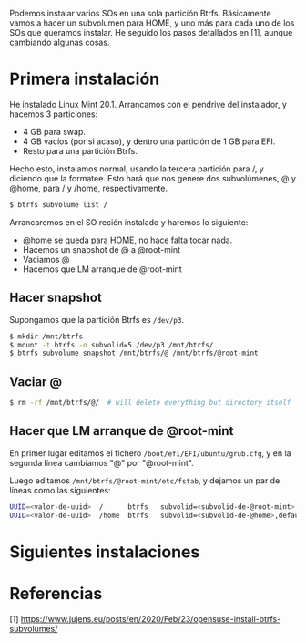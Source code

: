 Podemos instalar varios SOs en una sola partición Btrfs. Básicamente vamos a hacer un subvolumen para HOME, y uno más para cada uno de los SOs que queramos instalar. He seguido los pasos detallados en [1], aunque cambiando algunas cosas.

# Primera instalación

He instalado Linux Mint 20.1. Arrancamos con el pendrive del instalador, y hacemos 3 particiones:

* 4 GB para swap.
* 4 GB vacíos (por si acaso), y dentro una partición de 1 GB para EFI.
* Resto para una partición Btrfs.

Hecho esto, instalamos normal, usando la tercera partición para /, y diciendo que la formatee. Esto hará que nos genere dos subvolúmenes, @ y @home, para / y /home, respectivamente.

```bash
$ btrfs subvolume list /
```

Arrancaremos en el SO recién instalado y haremos lo siguiente:

* @home se queda para HOME, no hace falta tocar nada.
* Hacemos un snapshot de @ a @root-mint
* Vaciamos @
* Hacemos que LM arranque de @root-mint

## Hacer snapshot

Supongamos que la partición Btrfs es `/dev/p3`.

```bash
$ mkdir /mnt/btrfs
$ mount -t btrfs -o subvolid=5 /dev/p3 /mnt/btrfs/
$ btrfs subvolume snapshot /mnt/btrfs/@ /mnt/btrfs/@root-mint
```

## Vaciar @

```bash
$ rm -rf /mnt/btrfs/@/  # will delete everything but directory itself
```

## Hacer que LM arranque de @root-mint

En primer lugar editamos el fichero `/boot/efi/EFI/ubuntu/grub.cfg`, y en la segunda línea cambiamos "@" por "@root-mint".

Luego editamos `/mnt/btrfs/@root-mint/etc/fstab`, y dejamos un par de líneas como las siguientes:

```bash
UUID=<valor-de-uuid>  /      btrfs   subvolid=<subvolid-de-@root-mint>,defaults,noatime  0  1
UUID=<valor-de-uuid>  /home  btrfs   subvolid=<subvolid-de-@home>,defaults,noatime       0  1
```


# Siguientes instalaciones


# Referencias

[1] https://www.jujens.eu/posts/en/2020/Feb/23/opensuse-install-btrfs-subvolumes/
